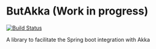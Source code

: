 ButAkka (Work in progress)
===========
[![Build Status](https://travis-ci.org/yukatan/ButAkka.svg?branch=master)](https://travis-ci.org/yukatan/ButAkka)

A library to facilitate the Spring boot integration with Akka
